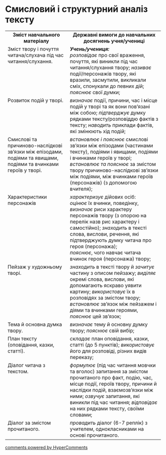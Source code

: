 <div id="hypercomments_widget" class="js-hypercomments-widget invisible"></div>

# Смисловий і структурний аналіз тексту 

<table>
  <tr>
    <td width="40%" align="center"><b>Зміст навчального матеріалу<b></td>
    <td width="60%" align="center"><b>Державні вимоги до навчальних досягнень учня/учениці</b></td>
  </tr>
  <tr>
    <td width="40%" style="vertical-align:top !important;">
Зміст твору і почуття читача/слухача під час читання/слухання.</td>
    <td width="60%" style="vertical-align:top !important;">
<i><b>Учень/учениця:</b></i><br>
<i>розповідає</i> про свої враження, почуття, які виникли під час читання/слухання твору; <i>називає</i> події/персонажів твору, які вразили, засмутили, викликали сміх, спонукали до певних дій; <i>пояснює</i> свої думки;</td>
  </tr>
  <tr>
    <td width="40%" style="vertical-align:top !important;">
Розвиток подій у творі.</td>
    <td width="60%" style="vertical-align:top !important;">
<i>визначає</i> події, причини, час і місце подій у творі та як вони пов’язані між собою; <i>підтверджує</i> думку рядками тексту/розповіддю фактів з тексту; <i>наводить</i> приклади фактів, які змінюють хід подій;</td>
  </tr>
  <tr>
    <td width="40%" style="vertical-align:top !important;">
Смислові та причиново-наслідкові зв’язки між епізодами, подіями та явищами, подіями та вчинками героїв у творі. </td>
    <td width="60%" style="vertical-align:top !important;">
<i>встановлює і пояснює</i> смислові зв’язки між епізодами (частинами тексту), подіями і явищами, подіями і вчинками героїв у творі;<br>
<i>встановлює та пояснює</i> за змістом твору причиново-наслідкові зв’язки між подіями, між вчинками героїв (персонажів) (з допомогою вчителя);</td>
  </tr>
  <tr>
    <td width="40%" style="vertical-align:top !important;">
Характеристики персонажів</td>
    <td width="60%" style="vertical-align:top !important;">
<i>характеризує</i> дійових осіб:<br>
<i>оцінює</i> їх вчинки, поведінку, <i>визначає</i> риси характеру персонажів твору (з опорою на перелік назв рис характеру і самостійно); <i>знаходить</i> в тексті слова, вислови, речення, які підтверджують думку читача про героя (персонажа);<br>
<i>пояснює</i>, чого навчає читача вчинок героя (персонажа) твору; </td>
</tr>
 <tr>
    <td width="40%" style="vertical-align:top !important;">
Пейзаж у художньому творі.</td>
    <td width="60%" style="vertical-align:top !important;">
<i>знаходить</i> в тексті твору й <i>зачитує</i> частину з описом пейзажу; <i>виділяє</i> окремі слова, вислови, які допомагають яскраво уявити картину; <i>використовує</i> їх в розповідях за змістом твору;<br>
<i>встановлює</i> зв’язок між пейзажем і діями та вчинками героями, <i>пояснює</i> цей зв’язок;
</td></tr>
  <tr>
    <td width="40%" style="vertical-align:top !important;">
Тема й основна думка твору.</td>
    <td width="60%" style="vertical-align:top !important;">
<i>визначає</i> тему й основну думку твору; <i>пояснює</i> свій вибір;</td>
  </tr>
  <tr>
    <td width="40%" style="vertical-align:top !important;">
План тексту (оповідання, казки, статті).</td>
    <td width="60%" style="vertical-align:top !important;">
<i>складає</i> план оповідання, казки, статті (до 5 пунктів); <i>використовує</i> його для розповіді, різних видів переказу; 
</td>
  </tr>
  <tr>
    <td width="40%" style="vertical-align:top !important;">Діалог читача з текстом.</td>
    <td width="60%" style="vertical-align:top !important;"><i>формулює</i> (під час читання мовчки та вголос) запитання за змістом прочитаного про факт, подію, час, місце події, героїв твору, причини й наслідки подій, взаємозв’язки між ними; <i>озвучує</i> запитання, які виникли під час читання; <i>відповідає</i> на них рядками тексту, своїми словами;
</td>
  </tr>
  <tr>
    <td width="40%" style="vertical-align:top !important;">Діалог за змістом прочитаного.</td>
    <td width="60%" style="vertical-align:top !important;">
<i>провадить</i> діалог (6-7 реплік) з учителем, однокласниками на основі прочитаного.
</td>
  </tr>
</table>

<div class="js-hypercomments-container">
<a href="http://hypercomments.com" class="hc-link" title="comments widget">comments powered by HyperComments</a>
</div>